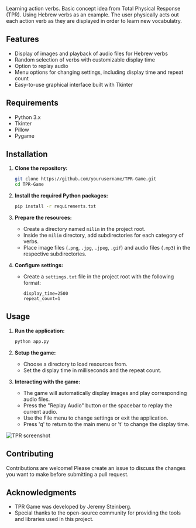 Learning action verbs. Basic concept idea from Total Physical Response (TPR). Using Hebrew verbs as an example. The user physically acts out each action verb as they are displayed in order to learn new vocabulatry.

## Features

- Display of images and playback of audio files for Hebrew verbs
- Random selection of verbs with customizable display time
- Option to replay audio
- Menu options for changing settings, including display time and repeat count
- Easy-to-use graphical interface built with Tkinter

## Requirements

- Python 3.x
- Tkinter
- Pillow
- Pygame

## Installation

1. **Clone the repository:**
   ```sh
   git clone https://github.com/yourusername/TPR-Game.git
   cd TPR-Game
   ```

2. **Install the required Python packages:**
   ```sh
   pip install -r requirements.txt
   ```

3. **Prepare the resources:**
   - Create a directory named `milim` in the project root.
   - Inside the `milim` directory, add subdirectories for each category of verbs.
   - Place image files (`.png`, `.jpg`, `.jpeg`, `.gif`) and audio files (`.mp3`) in the respective subdirectories.

4. **Configure settings:**
   - Create a `settings.txt` file in the project root with the following format:
     ```
     display_time=2500
     repeat_count=1
     ```

## Usage

1. **Run the application:**
   ```sh
   python app.py
   ```

2. **Setup the game:**
   - Choose a directory to load resources from.
   - Set the display time in milliseconds and the repeat count.

3. **Interacting with the game:**
   - The game will automatically display images and play corresponding audio files.
   - Press the "Replay Audio" button or the spacebar to replay the current audio.
   - Use the File menu to change settings or exit the application.
   - Press 'q' to return to the main menu or 't' to change the display time.

![TPR screenshot](https://github.com/user-attachments/assets/38ec03c9-1723-4578-bc92-75925232ddbe)

## Contributing

Contributions are welcome! Please create an issue to discuss the changes you want to make before submitting a pull request.

## Acknowledgments

- TPR Game was developed by Jeremy Steinberg.
- Special thanks to the open-source community for providing the tools and libraries used in this project.
